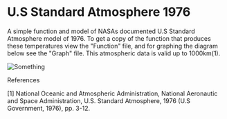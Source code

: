 # U.S Standard Atmosphere 1976 

A simple function and model of NASAs documented U.S Standard Atmosphere model of 1976. To get a copy of the function that produces these temperatures view the "Function" file, and for graphing the diagram below see the "Graph" file. This atmospheric data is valid up to 1000km(1).  

![Something](https://github.com/NaveenTayyebi/MATLAB-U.S-Standard-Atmosphere-1976/blob/main/Image%2011-18-20%20at%202.03%20AM%203.jpeg?raw=true)

References

[1] National Oceanic and Atmospheric Administration, National Aeronautic and Space Administration, U.S. Standard Atmosphere, 1976 (U.S Government, 1976), pp. 3-12.
